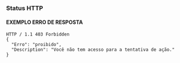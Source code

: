### Status HTTP

#### EXEMPLO ERRO DE RESPOSTA
```http
HTTP / 1.1 403 Forbidden
{
  "Erro": "proibido",
  "Description": "Você não tem acesso para a tentativa de ação."
}

```